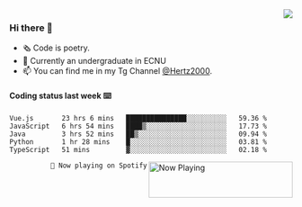 <img  align="right" src="https://github-readme-stats.vercel.app/api?username=BillChen2K&show_icons=true&count_private=true&hide_title=true">

### Hi there 👋

- 🗞 Code is poetry.
- 🌱 Currently an undergraduate in ECNU
- 📫 You can find me in my Tg Channel [@Hertz2000](https://t.me/Hertz2000).

#### Coding status last week ⌨️

<!--START_SECTION:waka-->
```text
Vue.js       23 hrs 6 mins   ███████████████░░░░░░░░░░   59.36 % 
JavaScript   6 hrs 54 mins   ████▒░░░░░░░░░░░░░░░░░░░░   17.73 % 
Java         3 hrs 52 mins   ██▒░░░░░░░░░░░░░░░░░░░░░░   09.94 % 
Python       1 hr 28 mins    █░░░░░░░░░░░░░░░░░░░░░░░░   03.81 % 
TypeScript   51 mins         ▓░░░░░░░░░░░░░░░░░░░░░░░░   02.18 % 
```
<!--END_SECTION:waka-->


<div>
<a href="https://spotify-now-playing.billchen2k.vercel.app/now-playing?open">
   <img align="right" src="https://spotify-now-playing.billchen2k.vercel.app/now-playing" width="256" height="64" alt="Now Playing">
</a>
</div>

<div>
<p align="right"><code>🎵 Now playing on Spotify</code></p>
</div>

<!--
**BillChen2K/BillChen2K** is a ✨ _special_ ✨ repository because its `README.md` (this file) appears on your GitHub profile.

Here are some ideas to get you started:

- 🔭 I’m currently working on ...
- 🌱 I’m currently learning ...
- 👯 I’m looking to collaborate on ...
- 🤔 I’m looking for help with ...
- 💬 Ask me about ...
- 📫 How to reach me: ...
- 😄 Pronouns: ...
- ⚡ Fun fact: ...
-->
